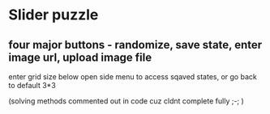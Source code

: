 # Slider puzzle
## four major buttons - randomize, save state, enter image url, upload image file 
enter grid size below
open side menu to access sqaved states, or go back to default 3*3

(solving methods commented out in code cuz cldnt complete fully ;-; )
